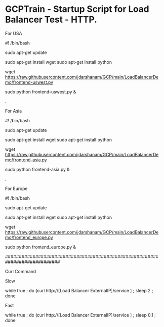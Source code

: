 # GCPTrain - Startup Script for Load Balancer Test - HTTP. 

For USA 

#! /bin/bash

sudo apt-get update

sudo apt-get install wget
sudo apt-get install python

wget https://raw.githubusercontent.com/jdarshanam/GCP/main/LoadBalancerDemo/frontend-uswest.py

sudo python frontend-uswest.py &


.


For  Asia 

#! /bin/bash

sudo apt-get update

sudo apt-get install wget
sudo apt-get install python

wget https://raw.githubusercontent.com/jdarshanam/GCP/main/LoadBalancerDemo/frontend-asia.py

sudo python frontend-asia.py &


.


For  Europe 

#! /bin/bash

sudo apt-get update

sudo apt-get install wget
sudo apt-get install python

wget https://raw.githubusercontent.com/jdarshanam/GCP/main/LoadBalancerDemo/frontend_europe.py

sudo python frontend_europe.py &


############################################################################


Curl Command

Slow 

while true ; do (curl http://[Load Balancer ExternalIP]/service ) ; sleep 2 ; done 


Fast

while true ; do (curl http://[Load Balancer ExternalIP]/service ) ; sleep 0.1 ; done 


